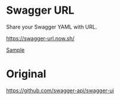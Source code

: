 # Swagger URL
Share your Swagger YAML with URL.

https://swagger-url.now.sh/

[Sample](https://swagger-url.now.sh/?url=https%3A%2F%2Fraw.githubusercontent.com%2FOAI%2FOpenAPI-Specification%2Fmaster%2Fexamples%2Fv2.0%2Fyaml%2Fpetstore.yaml)

# Original
https://github.com/swagger-api/swagger-ui
